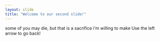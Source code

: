 ```yaml
---
layout: slide
title: "Welcome to our second slide!"
---
```

some of you may die, but that is a sacrifice i'm willing to make
Use the left arrow to go back!

